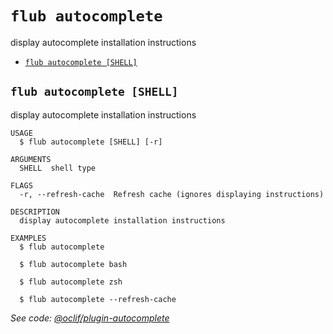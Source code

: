 `flub autocomplete`
===================

display autocomplete installation instructions

* [`flub autocomplete [SHELL]`](#flub-autocomplete-shell)

## `flub autocomplete [SHELL]`

display autocomplete installation instructions

```
USAGE
  $ flub autocomplete [SHELL] [-r]

ARGUMENTS
  SHELL  shell type

FLAGS
  -r, --refresh-cache  Refresh cache (ignores displaying instructions)

DESCRIPTION
  display autocomplete installation instructions

EXAMPLES
  $ flub autocomplete

  $ flub autocomplete bash

  $ flub autocomplete zsh

  $ flub autocomplete --refresh-cache
```

_See code: [@oclif/plugin-autocomplete](https://github.com/oclif/plugin-autocomplete/blob/v1.4.6/src/commands/autocomplete/index.ts)_
